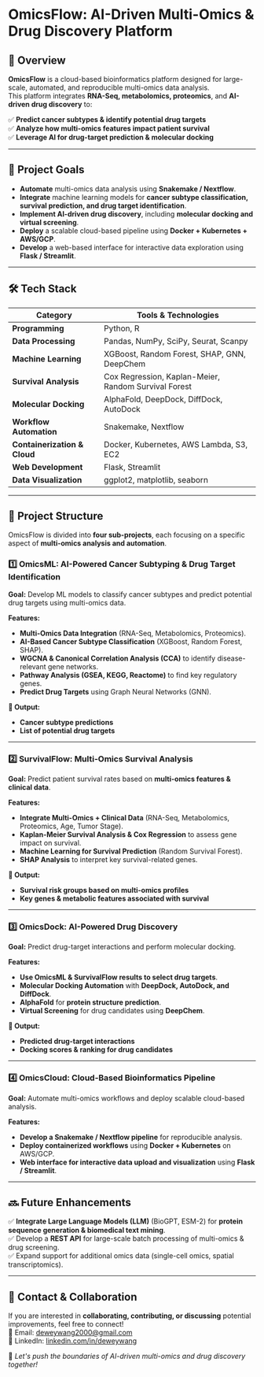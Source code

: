 # **OmicsFlow: AI-Driven Multi-Omics & Drug Discovery Platform**  

## **📌 Overview**  
**OmicsFlow** is a cloud-based bioinformatics platform designed for large-scale, automated, and reproducible multi-omics data analysis.  
This platform integrates **RNA-Seq, metabolomics, proteomics**, and **AI-driven drug discovery** to:  

✅ **Predict cancer subtypes & identify potential drug targets**  
✅ **Analyze how multi-omics features impact patient survival**  
✅ **Leverage AI for drug-target prediction & molecular docking**  

---

## **🚀 Project Goals**
- **Automate** multi-omics data analysis using **Snakemake / Nextflow**.  
- **Integrate** machine learning models for **cancer subtype classification, survival prediction, and drug target identification**.  
- **Implement AI-driven drug discovery**, including **molecular docking and virtual screening**.  
- **Deploy** a scalable cloud-based pipeline using **Docker + Kubernetes + AWS/GCP**.  
- **Develop** a web-based interface for interactive data exploration using **Flask / Streamlit**.  

---

## **🛠️ Tech Stack**
| **Category**        | **Tools & Technologies**  |
|---------------------|-------------------------|
| **Programming**     | Python, R               |
| **Data Processing** | Pandas, NumPy, SciPy, Seurat, Scanpy |
| **Machine Learning** | XGBoost, Random Forest, SHAP, GNN, DeepChem |
| **Survival Analysis** | Cox Regression, Kaplan-Meier, Random Survival Forest |
| **Molecular Docking** | AlphaFold, DeepDock, DiffDock, AutoDock |
| **Workflow Automation** | Snakemake, Nextflow |
| **Containerization & Cloud** | Docker, Kubernetes, AWS Lambda, S3, EC2 |
| **Web Development** | Flask, Streamlit |
| **Data Visualization** | ggplot2, matplotlib, seaborn |

---

## **📂 Project Structure**
OmicsFlow is divided into **four sub-projects**, each focusing on a specific aspect of **multi-omics analysis and automation**.

### **1️⃣ OmicsML: AI-Powered Cancer Subtyping & Drug Target Identification**
**Goal:** Develop ML models to classify cancer subtypes and predict potential drug targets using multi-omics data.  

**Features:**  
- **Multi-Omics Data Integration** (RNA-Seq, Metabolomics, Proteomics).  
- **AI-Based Cancer Subtype Classification** (XGBoost, Random Forest, SHAP).  
- **WGCNA & Canonical Correlation Analysis (CCA)** to identify disease-relevant gene networks.  
- **Pathway Analysis (GSEA, KEGG, Reactome)** to find key regulatory genes.  
- **Predict Drug Targets** using Graph Neural Networks (GNN).  

**📌 Output:**  
- **Cancer subtype predictions**  
- **List of potential drug targets**  

---

### **2️⃣ SurvivalFlow: Multi-Omics Survival Analysis**
**Goal:** Predict patient survival rates based on **multi-omics features & clinical data**.  

**Features:**  
- **Integrate Multi-Omics + Clinical Data** (RNA-Seq, Metabolomics, Proteomics, Age, Tumor Stage).  
- **Kaplan-Meier Survival Analysis & Cox Regression** to assess gene impact on survival.  
- **Machine Learning for Survival Prediction** (Random Survival Forest).  
- **SHAP Analysis** to interpret key survival-related genes.  

**📌 Output:**  
- **Survival risk groups based on multi-omics profiles**  
- **Key genes & metabolic features associated with survival**  

---

### **3️⃣ OmicsDock: AI-Powered Drug Discovery**
**Goal:** Predict drug-target interactions and perform molecular docking.  

**Features:**  
- **Use OmicsML & SurvivalFlow results to select drug targets**.  
- **Molecular Docking Automation** with **DeepDock, AutoDock, and DiffDock**.  
- **AlphaFold** for **protein structure prediction**.  
- **Virtual Screening** for drug candidates using **DeepChem**.  

**📌 Output:**  
- **Predicted drug-target interactions**  
- **Docking scores & ranking for drug candidates**  

---

### **4️⃣ OmicsCloud: Cloud-Based Bioinformatics Pipeline**
**Goal:** Automate multi-omics workflows and deploy scalable cloud-based analysis.  

**Features:**  
- **Develop a Snakemake / Nextflow pipeline** for reproducible analysis.  
- **Deploy containerized workflows** using **Docker + Kubernetes** on AWS/GCP.  
- **Web interface for interactive data upload and visualization** using **Flask / Streamlit**.  

---

## **🔜 Future Enhancements**
✅ **Integrate Large Language Models (LLM)** (BioGPT, ESM-2) for **protein sequence generation & biomedical text mining**.  
✅ Develop a **REST API** for large-scale batch processing of multi-omics & drug screening.  
✅ Expand support for additional omics data (single-cell omics, spatial transcriptomics).  

---

## **📩 Contact & Collaboration**
If you are interested in **collaborating, contributing, or discussing** potential improvements, feel free to connect!  
📧 Email: [deweywang2000@gmail.com](mailto:deweywang2000@gmail.com)  
🔗 LinkedIn: [linkedin.com/in/deweywang](https://linkedin.com/in/deweywang)  

🚀 *Let's push the boundaries of AI-driven multi-omics and drug discovery together!*  
